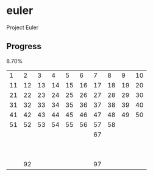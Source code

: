 
# euler
Project Euler

## Progress
8.70%

<table><tr><td>1</td><td>2</td><td>3</td><td>4</td><td>5</td><td>6</td><td>7</td><td>8</td><td>9</td><td>10</td></tr>
<tr><td>11</td><td>12</td><td>13</td><td>14</td><td>15</td><td>16</td><td>17</td><td>18</td><td>19</td><td>20</td></tr>
<tr><td>21</td><td>22</td><td>23</td><td>24</td><td>25</td><td>26</td><td>27</td><td>28</td><td>29</td><td>30</td></tr>
<tr><td>31</td><td>32</td><td>33</td><td>34</td><td>35</td><td>36</td><td>37</td><td>38</td><td>39</td><td>40</td></tr>
<tr><td>41</td><td>42</td><td>43</td><td>44</td><td>45</td><td>46</td><td>47</td><td>48</td><td>49</td><td>50</td></tr>
<tr><td>51</td><td>52</td><td>53</td><td>54</td><td>55</td><td>56</td><td>57</td><td>58</td><td></td><td></td></tr>
<tr><td></td><td></td><td></td><td></td><td></td><td></td><td>67</td><td></td><td></td><td></td></tr>
<tr><td></td><td></td><td></td><td></td><td></td><td></td><td></td><td></td><td></td><td>&nbsp;</td></tr>
<tr><td></td><td></td><td></td><td></td><td></td><td></td><td></td><td></td><td></td><td>&nbsp;</td></tr>
<tr><td></td><td>92</td><td></td><td></td><td></td><td></td><td>97</td><td></td><td></td><td></td></tr>
</table>